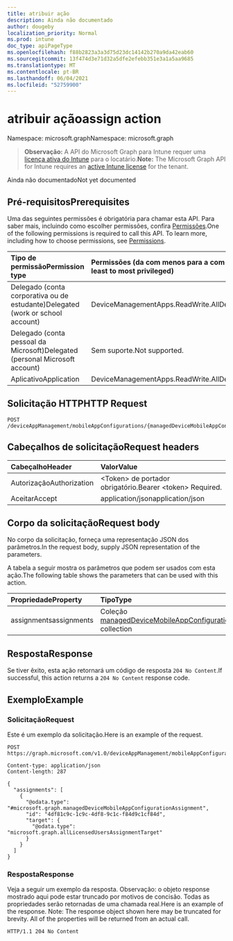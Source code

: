 ```yaml
---
title: atribuir ação
description: Ainda não documentado
author: dougeby
localization_priority: Normal
ms.prod: intune
doc_type: apiPageType
ms.openlocfilehash: f88b2823a3a3d75d23dc14142b270a9da42eab60
ms.sourcegitcommit: 13f474d3e71d32a5dfe2efebb351e3a1a5aa9685
ms.translationtype: MT
ms.contentlocale: pt-BR
ms.lasthandoff: 06/04/2021
ms.locfileid: "52759900"
---
```

# <a name="assign-action"></a><span data-ttu-id="928e4-103">atribuir ação</span><span class="sxs-lookup"><span data-stu-id="928e4-103">assign action</span></span>

<span data-ttu-id="928e4-104">Namespace: microsoft.graph</span><span class="sxs-lookup"><span data-stu-id="928e4-104">Namespace: microsoft.graph</span></span>

> <span data-ttu-id="928e4-105">**Observação:** A API do Microsoft Graph para Intune requer uma [licença ativa do Intune](https://go.microsoft.com/fwlink/?linkid=839381) para o locatário.</span><span class="sxs-lookup"><span data-stu-id="928e4-105">**Note:** The Microsoft Graph API for Intune requires an [active Intune license](https://go.microsoft.com/fwlink/?linkid=839381) for the tenant.</span></span>

<span data-ttu-id="928e4-106">Ainda não documentado</span><span class="sxs-lookup"><span data-stu-id="928e4-106">Not yet documented</span></span>

## <a name="prerequisites"></a><span data-ttu-id="928e4-107">Pré-requisitos</span><span class="sxs-lookup"><span data-stu-id="928e4-107">Prerequisites</span></span>
<span data-ttu-id="928e4-p101">Uma das seguintes permissões é obrigatória para chamar esta API. Para saber mais, incluindo como escolher permissões, confira [Permissões](/graph/permissions-reference).</span><span class="sxs-lookup"><span data-stu-id="928e4-p101">One of the following permissions is required to call this API. To learn more, including how to choose permissions, see [Permissions](/graph/permissions-reference).</span></span>

|<span data-ttu-id="928e4-110">Tipo de permissão</span><span class="sxs-lookup"><span data-stu-id="928e4-110">Permission type</span></span>|<span data-ttu-id="928e4-111">Permissões (da com menos para a com mais privilégios)</span><span class="sxs-lookup"><span data-stu-id="928e4-111">Permissions (from least to most privileged)</span></span>|
|:---|:---|
|<span data-ttu-id="928e4-112">Delegado (conta corporativa ou de estudante)</span><span class="sxs-lookup"><span data-stu-id="928e4-112">Delegated (work or school account)</span></span>|<span data-ttu-id="928e4-113">DeviceManagementApps.ReadWrite.All</span><span class="sxs-lookup"><span data-stu-id="928e4-113">DeviceManagementApps.ReadWrite.All</span></span>|
|<span data-ttu-id="928e4-114">Delegado (conta pessoal da Microsoft)</span><span class="sxs-lookup"><span data-stu-id="928e4-114">Delegated (personal Microsoft account)</span></span>|<span data-ttu-id="928e4-115">Sem suporte.</span><span class="sxs-lookup"><span data-stu-id="928e4-115">Not supported.</span></span>|
|<span data-ttu-id="928e4-116">Aplicativo</span><span class="sxs-lookup"><span data-stu-id="928e4-116">Application</span></span>|<span data-ttu-id="928e4-117">DeviceManagementApps.ReadWrite.All</span><span class="sxs-lookup"><span data-stu-id="928e4-117">DeviceManagementApps.ReadWrite.All</span></span>|

## <a name="http-request"></a><span data-ttu-id="928e4-118">Solicitação HTTP</span><span class="sxs-lookup"><span data-stu-id="928e4-118">HTTP Request</span></span>
<!-- {
  "blockType": "ignored"
}
-->
``` http
POST /deviceAppManagement/mobileAppConfigurations/{managedDeviceMobileAppConfigurationId}/assign
```

## <a name="request-headers"></a><span data-ttu-id="928e4-119">Cabeçalhos de solicitação</span><span class="sxs-lookup"><span data-stu-id="928e4-119">Request headers</span></span>
|<span data-ttu-id="928e4-120">Cabeçalho</span><span class="sxs-lookup"><span data-stu-id="928e4-120">Header</span></span>|<span data-ttu-id="928e4-121">Valor</span><span class="sxs-lookup"><span data-stu-id="928e4-121">Value</span></span>|
|:---|:---|
|<span data-ttu-id="928e4-122">Autorização</span><span class="sxs-lookup"><span data-stu-id="928e4-122">Authorization</span></span>|<span data-ttu-id="928e4-123">&lt;Token&gt; de portador obrigatório.</span><span class="sxs-lookup"><span data-stu-id="928e4-123">Bearer &lt;token&gt; Required.</span></span>|
|<span data-ttu-id="928e4-124">Aceitar</span><span class="sxs-lookup"><span data-stu-id="928e4-124">Accept</span></span>|<span data-ttu-id="928e4-125">application/json</span><span class="sxs-lookup"><span data-stu-id="928e4-125">application/json</span></span>|

## <a name="request-body"></a><span data-ttu-id="928e4-126">Corpo da solicitação</span><span class="sxs-lookup"><span data-stu-id="928e4-126">Request body</span></span>
<span data-ttu-id="928e4-127">No corpo da solicitação, forneça uma representação JSON dos parâmetros.</span><span class="sxs-lookup"><span data-stu-id="928e4-127">In the request body, supply JSON representation of the parameters.</span></span>

<span data-ttu-id="928e4-128">A tabela a seguir mostra os parâmetros que podem ser usados com esta ação.</span><span class="sxs-lookup"><span data-stu-id="928e4-128">The following table shows the parameters that can be used with this action.</span></span>

|<span data-ttu-id="928e4-129">Propriedade</span><span class="sxs-lookup"><span data-stu-id="928e4-129">Property</span></span>|<span data-ttu-id="928e4-130">Tipo</span><span class="sxs-lookup"><span data-stu-id="928e4-130">Type</span></span>|<span data-ttu-id="928e4-131">Descrição</span><span class="sxs-lookup"><span data-stu-id="928e4-131">Description</span></span>|
|:---|:---|:---|
|<span data-ttu-id="928e4-132">assignments</span><span class="sxs-lookup"><span data-stu-id="928e4-132">assignments</span></span>|<span data-ttu-id="928e4-133">Coleção [managedDeviceMobileAppConfigurationAssignment](../resources/intune-apps-manageddevicemobileappconfigurationassignment.md)</span><span class="sxs-lookup"><span data-stu-id="928e4-133">[managedDeviceMobileAppConfigurationAssignment](../resources/intune-apps-manageddevicemobileappconfigurationassignment.md) collection</span></span>|<span data-ttu-id="928e4-134">Ainda não documentado</span><span class="sxs-lookup"><span data-stu-id="928e4-134">Not yet documented</span></span>|



## <a name="response"></a><span data-ttu-id="928e4-135">Resposta</span><span class="sxs-lookup"><span data-stu-id="928e4-135">Response</span></span>
<span data-ttu-id="928e4-136">Se tiver êxito, esta ação retornará um código de resposta `204 No Content`.</span><span class="sxs-lookup"><span data-stu-id="928e4-136">If successful, this action returns a `204 No Content` response code.</span></span>

## <a name="example"></a><span data-ttu-id="928e4-137">Exemplo</span><span class="sxs-lookup"><span data-stu-id="928e4-137">Example</span></span>

### <a name="request"></a><span data-ttu-id="928e4-138">Solicitação</span><span class="sxs-lookup"><span data-stu-id="928e4-138">Request</span></span>
<span data-ttu-id="928e4-139">Este é um exemplo da solicitação.</span><span class="sxs-lookup"><span data-stu-id="928e4-139">Here is an example of the request.</span></span>
``` http
POST https://graph.microsoft.com/v1.0/deviceAppManagement/mobileAppConfigurations/{managedDeviceMobileAppConfigurationId}/assign

Content-type: application/json
Content-length: 287

{
  "assignments": [
    {
      "@odata.type": "#microsoft.graph.managedDeviceMobileAppConfigurationAssignment",
      "id": "4df81c9c-1c9c-4df8-9c1c-f84d9c1cf84d",
      "target": {
        "@odata.type": "microsoft.graph.allLicensedUsersAssignmentTarget"
      }
    }
  ]
}
```

### <a name="response"></a><span data-ttu-id="928e4-140">Resposta</span><span class="sxs-lookup"><span data-stu-id="928e4-140">Response</span></span>
<span data-ttu-id="928e4-p102">Veja a seguir um exemplo da resposta. Observação: o objeto response mostrado aqui pode estar truncado por motivos de concisão. Todas as propriedades serão retornadas de uma chamada real.</span><span class="sxs-lookup"><span data-stu-id="928e4-p102">Here is an example of the response. Note: The response object shown here may be truncated for brevity. All of the properties will be returned from an actual call.</span></span>
``` http
HTTP/1.1 204 No Content
```




